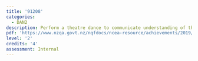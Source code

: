 ```yaml
---
title: '91208'
categories:
  - DAN2
description: Perform a theatre dance to communicate understanding of the dance
pdf: 'https://www.nzqa.govt.nz/nqfdocs/ncea-resource/achievements/2019/as91208.pdf'
level: '2'
credits: '4'
assessment: Internal
---
```



